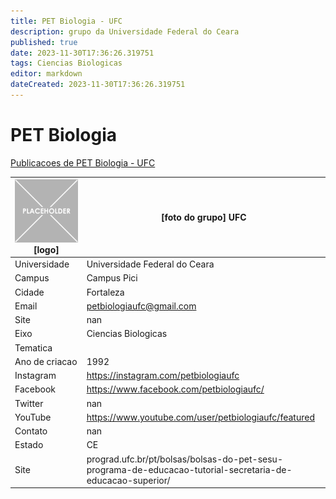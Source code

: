 ```yaml
---
title: PET Biologia - UFC
description: grupo da Universidade Federal do Ceara
published: true
date: 2023-11-30T17:36:26.319751
tags: Ciencias Biologicas
editor: markdown
dateCreated: 2023-11-30T17:36:26.319751
---
```


# PET Biologia

[Publicacoes de PET Biologia - UFC](/atividade/40PETBiologiaUFC/feed.md)

| ![placeholder.png](/placeholder.png) [logo] | [foto do grupo] UFC         |
| ------------------------------------------- | ------------------------------------------------- |
| Universidade                                | Universidade Federal do Ceara      |
| Campus                                      | Campus Pici            |
| Cidade                                      | Fortaleza             |
| Email                                       | petbiologiaufc@gmail.com             |
| Site                                        | nan              |
| Eixo                                        | Ciencias Biologicas              |
| Tematica                                    |           |
| Ano de criacao                              | 1992        |
| Instagram                                   | https://instagram.com/petbiologiaufc         |
| Facebook                                    | https://www.facebook.com/petbiologiaufc/          |
| Twitter                                     | nan           |
| YouTube                                     | https://www.youtube.com/user/petbiologiaufc/featured           |
| Contato                                     | nan         |
| Estado                                      |  CE            |
| Site                                        | prograd.ufc.br/pt/bolsas/bolsas-do-pet-sesu-programa-de-educacao-tutorial-secretaria-de-educacao-superior/ |
